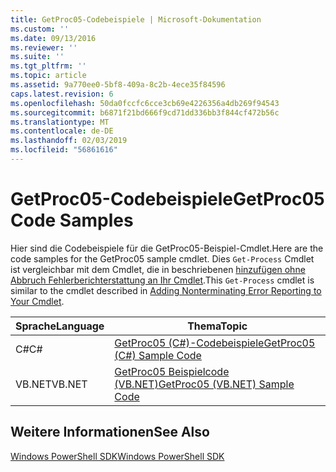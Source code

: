 ```yaml
---
title: GetProc05-Codebeispiele | Microsoft-Dokumentation
ms.custom: ''
ms.date: 09/13/2016
ms.reviewer: ''
ms.suite: ''
ms.tgt_pltfrm: ''
ms.topic: article
ms.assetid: 9a770ee0-5bf8-409a-8c2b-4ece35f84596
caps.latest.revision: 6
ms.openlocfilehash: 50da0fccfc6cce3cb69e4226356a4db269f94543
ms.sourcegitcommit: b6871f21bd666f9cd71dd336bb3f844cf472b56c
ms.translationtype: MT
ms.contentlocale: de-DE
ms.lasthandoff: 02/03/2019
ms.locfileid: "56861616"
---
```

# <a name="getproc05-code-samples"></a><span data-ttu-id="ff61b-102">GetProc05-Codebeispiele</span><span class="sxs-lookup"><span data-stu-id="ff61b-102">GetProc05 Code Samples</span></span>

<span data-ttu-id="ff61b-103">Hier sind die Codebeispiele für die GetProc05-Beispiel-Cmdlet.</span><span class="sxs-lookup"><span data-stu-id="ff61b-103">Here are the code samples for the GetProc05 sample cmdlet.</span></span> <span data-ttu-id="ff61b-104">Dies `Get-Process` Cmdlet ist vergleichbar mit dem Cmdlet, die in beschriebenen [hinzufügen ohne Abbruch Fehlerberichterstattung an Ihr Cmdlet](../cmdlet/adding-non-terminating-error-reporting-to-your-cmdlet.md).</span><span class="sxs-lookup"><span data-stu-id="ff61b-104">This `Get-Process` cmdlet is similar to the cmdlet described in [Adding Nonterminating Error Reporting to Your Cmdlet](../cmdlet/adding-non-terminating-error-reporting-to-your-cmdlet.md).</span></span>

|<span data-ttu-id="ff61b-105">Sprache</span><span class="sxs-lookup"><span data-stu-id="ff61b-105">Language</span></span>|<span data-ttu-id="ff61b-106">Thema</span><span class="sxs-lookup"><span data-stu-id="ff61b-106">Topic</span></span>|
|--------------|-----------|
|<span data-ttu-id="ff61b-107">C#</span><span class="sxs-lookup"><span data-stu-id="ff61b-107">C#</span></span>|[<span data-ttu-id="ff61b-108">GetProc05 (C#)-Codebeispiele</span><span class="sxs-lookup"><span data-stu-id="ff61b-108">GetProc05 (C#) Sample Code</span></span>](./getproc05-csharp-sample-code.md)|
|<span data-ttu-id="ff61b-109">VB.NET</span><span class="sxs-lookup"><span data-stu-id="ff61b-109">VB.NET</span></span>|[<span data-ttu-id="ff61b-110">GetProc05 Beispielcode (VB.NET)</span><span class="sxs-lookup"><span data-stu-id="ff61b-110">GetProc05 (VB.NET) Sample Code</span></span>](./getproc05-vb-net-sample-code.md)|

## <a name="see-also"></a><span data-ttu-id="ff61b-111">Weitere Informationen</span><span class="sxs-lookup"><span data-stu-id="ff61b-111">See Also</span></span>

[<span data-ttu-id="ff61b-112">Windows PowerShell SDK</span><span class="sxs-lookup"><span data-stu-id="ff61b-112">Windows PowerShell SDK</span></span>](../windows-powershell-reference.md)